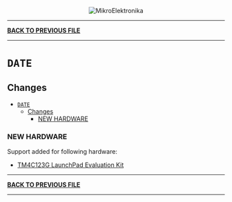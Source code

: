 <p align="center">
  <img src="http://www.mikroe.com/img/designs/beta/logo_small.png?raw=true" alt="MikroElektronika"/>
</p>

---

**[BACK TO PREVIOUS FILE](../changelog.md)**

---

# `DATE`

## Changes

- [`DATE`](#date)
  - [Changes](#changes)
    - [NEW HARDWARE](#new-hardware)

### NEW HARDWARE

Support added for following hardware:

+ [TM4C123G LaunchPad Evaluation Kit](https://www.ti.com/tool/EK-TM4C123GXL?keyMatch=ek-tm4c123gxl&tisearch=universal_search)

---

**[BACK TO PREVIOUS FILE](../changelog.md)**

---
